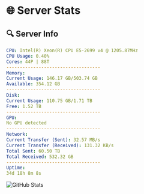 # 🌐 Server Stats
## 🔍 Server Info
```yaml
CPU: Intel(R) Xeon(R) CPU E5-2699 v4 @ 1205.87MHz
CPU Usage: 0.40%
Cores: 44P | 88T
-----------------------------------
Memory:
Current Usage: 146.17 GB/503.74 GB
Available: 354.12 GB
-----------------------------------
Disk:
Current Usage: 110.75 GB/1.71 TB
Free: 1.52 TB
-----------------------------------
GPU:
No GPU detected
-----------------------------------
Network:
Current Transfer (Sent): 32.57 MB/s
Current Transfer (Received): 131.32 KB/s
Total Sent: 60.50 TB
Total Received: 532.32 GB
-----------------------------------
Uptime:
34d 18h 8m 8s
```
![GitHub Stats](https://img.shields.io/badge/Updated-2025-04-11_15:30:57-blue)